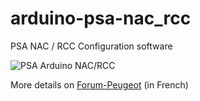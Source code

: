 # arduino-psa-nac_rcc
PSA NAC / RCC Configuration software

![PSA Arduino NAC/RCC](https://i.imgur.com/o7Oszfo.png)

More details on [Forum-Peugeot](https://www.forum-peugeot.com/Forum/threads/tuto-t%C3%A9l%C3%A9codage-et-calibration-dun-nac-ou-rcc-sans-diagbox-via-arduino.121767/) (in French)
